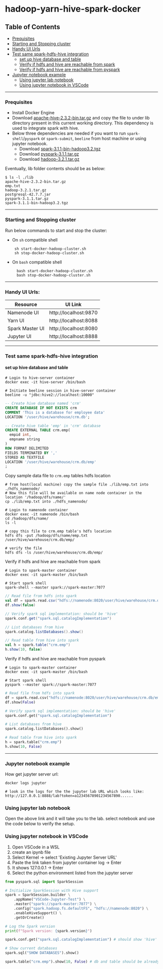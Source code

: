 # hadoop-yarn-hive-spark-docker

## Table of Contents
- [Prequisites](#prequisites)
- [Starting and Stopping cluster](#starting-and-stopping-cluster)
- [Handy UI Urls](#handy-ui-urls)
- [Test same spark-hdfs-hive integration](#test-same-spark-hdfs-hive-integration)
  - [set up hive database and table](#set-up-hive-database-and-table)
  - [Verify if hdfs and hive are reachable from spark](#verify-if-hdfs-and-hive-are-reachable-from-spark)
  - [Verify if hdfs and hive are reachable from pyspark](#verify-if-hdfs-and-hive-are-reachable-from-pyspark)
- [Jupyter notebook example](#jupyter-notebook-example)
  - [Using jupyter lab notebook](#using-jupyter-lab-notebook)
  - [Using jupyter notebook in VSCode](#using-jupyter-notebook-in-vscode)
---

### Prequisites
- Install Docker Engine
- Download [apache-hive-2.3.2-bin.tar.gz](https://archive.apache.org/dist/hive/hive-2.3.2/) and copy the file to under lib directory present in this current working directory. This dependency is used to integrate spark with hive. 
- Below three dependencies are needed if you want to run `spark-shell`/`pyspark` or `spark-submit`, `beeline` from host machine or using jupyter notebook.
  - Download [spark-3.1.1-bin-hadoop3.2.tgz](https://archive.apache.org/dist/spark/spark-3.1.1/spark-3.1.1-bin-hadoop3.2.tgz)
  - Download [pyspark-3.1.1.tar.gz](https://archive.apache.org/dist/spark/spark-3.1.1/pyspark-3.1.1.tar.gz)
  - Download [hadoop-3.2.1.tar.gz](https://archive.apache.org/dist/hadoop/common/hadoop-3.2.1/hadoop-3.2.1.tar.gz)

Eventually, lib folder contents should be as below:
```shell
$ ls -l ./lib
apache-hive-2.3.2-bin.tar.gz
emp.txt
hadoop-3.2.1.tar.gz
postgresql-42.7.7.jar
pyspark-3.1.1.tar.gz
spark-3.1.1-bin-hadoop3.2.tgz
```
---
### Starting and Stopping cluster
Run below commands to start and stop the cluster:  
  - On `sh` compatible shell
    ```shell
     sh start-docker-hadoop-cluster.sh
     sh stop-docker-hadoop-cluster.sh
    ```

  - On `bash` compatible shell
    ```shell
      bash start-docker-hadoop-cluster.sh
      bash stop-docker-hadoop-cluster.sh
    ```
---
### Handy UI Urls:  
| Resource | UI Link |
|---|---|
|Namenode UI | http://localhost:9870 |
|Yarn UI | http://localhost:8088 |
|Spark Master UI | http://localhost:8080 |  
|Jupyter UI | http://localhost:8888 | 

---

### Test same spark-hdfs-hive integration
#### set up hive database and table
```shell
# Login to hive-server container
docker exec -it hive-server /bin/bash

# Initiate beeline session in hive-server container
beeline -u "jdbc:hive2://localhost:10000"
```
```sql
-- Create hive database named 'crm'
CREATE DATABASE IF NOT EXISTS crm
COMMENT 'This is a database for employee data'
LOCATION '/user/hive/warehouse/crm.db';

-- Create hive table 'emp' in 'crm' database
CREATE EXTERNAL TABLE crm.emp(
  empid int,
  empname string
)
ROW FORMAT DELIMITED
FIELDS TERMINATED BY ','
STORED AS TEXTFILE
LOCATION '/user/hive/warehouse/crm.db/emp'
;
```
Copy sample data file to `crm.emp` tables hdfs location
```shell
# from host(local machine) copy the sample file ./lib/emp.txt into ./hdfs_namenode/
# Now this file will be available on name node container in the location '/hadoop/dfs/name/'
cp ./lib/emp.txt into ./hdfs_namenode/

# Login to namenode container
docker exec -it namenode /bin/bash
cd /hadoop/dfs/name/
ls -l

# copy this file to crm.emp table's hdfs location
hdfs dfs -put /hadoop/dfs/name/emp.txt /user/hive/warehouse/crm.db/emp/

# verify the file
hdfs dfs -ls /user/hive/warehouse/crm.db/emp/
```

Verify if hdfs and hive are reachable from spark
```shell
# Login to spark-master container
docker exec -it spark-master /bin/bash

# Start spark shell
spark-shell --master spark://spark-master:7077
```
```scala
// Read file from hdfs into spark
val df = spark.read.csv("hdfs://namenode:8020/user/hive/warehouse/crm.db/emp/emp.txt")
df.show(false)

// Verify spark sql implementation: should be 'hive'
spark.conf.get("spark.sql.catalogImplementation")

// List databases from hive
spark.catalog.listDatabases().show()

// Read table from hive into spark
val h = spark.table("crm.emp")
h.show(10, false)

```

Verify if hdfs and hive are reachable from pyspark
```shell
# Login to spark-master container
docker exec -it spark-master /bin/bash

# Start spark shell
pyspark --master spark://spark-master:7077
```
```python
# Read file from hdfs into spark
df = spark.read.csv("hdfs://namenode:8020/user/hive/warehouse/crm.db/emp/emp.txt")
df.show(False)

# Verify spark sql implementation: should be 'hive'
spark.conf.get("spark.sql.catalogImplementation")

# List databases from hive
spark.catalog.listDatabases().show()

# Read table from hive into spark
h = spark.table("crm.emp")
h.show(10, False)

```
---

### Jupyter notebook example
How get jupyter server url:
```shell
docker logs jupyter

# look in the logs for the the jupyter lab URL which looks like:
http://127.0.0.1:8888/lab?token=a12345678901234567890......
```
### Using jupyter lab notebook
Open the above link and it will take you to the lab. select notebook and use the code below to verify the setup.

### Using jupyter notebook in VSCode
1. Open VSCode in a WSL  
1. create an ipynb file  
1. Select Kernel -> select 'Existing Jupyter Server URL'  
1. Paste the link taken from jupyter container log -> Enter  
1. It shows 127.0.0.1 -> Enter  
1. Select the python environment listed from the jupyter server  

```python
from pyspark.sql import SparkSession

# Initialize SparkSession with Hive support
spark = SparkSession.builder \
    .appName("VSCode-Jupyter-Test") \
    .master("spark://spark-master:7077") \
    .config("spark.hadoop.fs.defaultFS", "hdfs://namenode:8020") \
    .enableHiveSupport() \
    .getOrCreate()

# Log the Spark version
print(f"Spark version: {spark.version}")

spark.conf.get("spark.sql.catalogImplementation") # should show 'hive'

# Show current databases
spark.sql("SHOW DATABASES").show()

spark.table("crm.emp").show(10, False) # db and table should be already created and available in hive

```
